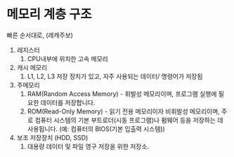 # 메모리 계층 구조

빠른 순서대로, (레캐주보)

1. 레지스터
   1. CPU내부에 위치한 고속 메모리
2. 캐시 메모리
   1. L1, L2, L3 저장 장치가 있고, 자주 사용되는 데이터/ 명령어가 저장됨
3. 주메모리
   1. RAM(Random Access Memory) - 휘발성 메모리이며, 프로그램 실행에 필요한 데이터를 저장합니다.
   2. ROM(Read-Only Memory) - 읽기 전용 메모리이자 비휘발성 메모리이며, 주로 컴퓨터 시스템의 기본 부트로더(시동 프로그램)나 펌웨어 등을 저장하는 데 사용됩니다. (예: 컴퓨터의 BIOS(기본 입출력 시스템))
4. 보조 저장장치 (HDD, SSD)
   1. 대용량 데이터 및 파일 영구 저장을 위한 저장소.
